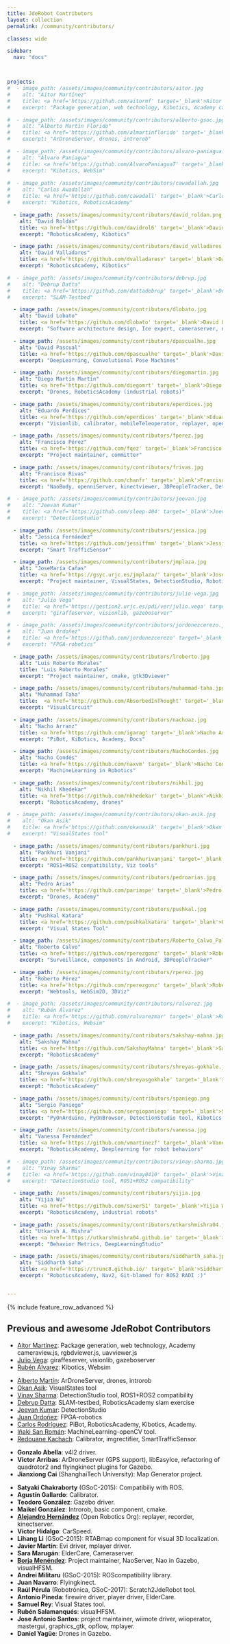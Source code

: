 ```yaml
---
title: JdeRobot Contributors
layout: collection
permalink: /community/contributors/

classes: wide

sidebar:
  nav: "docs"



projects:
#  - image_path: /assets/images/community/contributors/aitor.jpg
#    alt: "Aitor Martínez"
#    title: <a href='https://github.com/aitormf' target='_blank'>Aitor Martínez</a>
#    excerpt: "Package generation, web technology, Kibotics, Academy cameraview.js, rgbdviewer.js, uavviewer.js, committer"

#  - image_path: /assets/images/community/contributors/alberto-gsoc.jpg
#    alt: "Alberto Martín Florido"
#    title: <a href='https://github.com/almartinflorido' target='_blank'>Alberto Martín Florido</a>
#    excerpt: "ArDroneServer, drones, introrob"

#  - image_path: /assets/images/community/contributors/alvaro-paniagua.jpg
#    alt: "Álvaro Paniagua"
#    title: <a href='https://github.com/AlvaroPaniaguaT' target='_blank'>Álvaro Paniagua</a>
#    excerpt: "Kibotics, WebSim"
  
#  - image_path: /assets/images/community/contributors/cawadallah.jpg
#    alt: "Carlos Awadallah"
#    title: <a href='https://github.com/cawadall' target='_blank'>Carlos Awadallah</a>
#    excerpt: "Kibotics, RoboticsAcademy"

  - image_path: /assets/images/community/contributors/david_roldan.png
    alt: "David Roldán"
    title: <a href='https://github.com/davidrol6' target='_blank'>David Roldán</a>
    excerpt: "RoboticsAcademy, Kibotics"

  - image_path: /assets/images/community/contributors/david_valladares.png
    alt: "David Valladares"
    title: <a href='https://github.com/dvalladaresv' target='_blank'>David Valladares</a>
    excerpt: "RoboticsAcademy, Kibotics"

#  - image_path: /assets/images/community/contributors/debrup.jpg
#    alt: "Debrup Datta"
#    title: <a href='https://github.com/dattadebrup' target='_blank'>Debrup Datta</a>
#    excerpt: "SLAM-Testbed"

  - image_path: /assets/images/community/contributors/dlobato.jpg
    alt: "David Lobato"
    title: <a href='https://github.com/dlobato' target='_blank'>David Lobato</a>
    excerpt: "Software architecture design, Ice expert, cameraserver, neuralFPGA tool"

  - image_path: /assets/images/community/contributors/dpascualhe.jpg
    alt: "David Pascual"
    title: <a href='https://github.com/dpascualhe' target='_blank'>David Pascual</a>
    excerpt: "DeepLearning, Convolutional Pose Machines"

  - image_path: /assets/images/community/contributors/diegomartin.jpg
    alt: "Diego Martín Martín"
    title: <a href='https://github.com/diegomrt' target='_blank'>Diego Martín Martín</a>
    excerpt: "Drones, RoboticsAcademy (industrial robots)"

  - image_path: /assets/images/community/contributors/eperdices.jpg
    alt: "Eduardo Perdices"
    title: <a href='https://github.com/eperdices' target='_blank'>Eduardo Perdices</a>
    excerpt: "Visionlib, calibrator, mobileTeleoperator, replayer, opencvdemo, VisualSLAM: slam-SDVL, slam-SD-SLAM"

  - image_path: /assets/images/community/contributors/fperez.jpg
    alt: "Francisco Pérez"
    title: <a href='https://github.com/fqez' target='_blank'>Francisco Pérez</a>
    excerpt: "Project maintainer, committer"

  - image_path: /assets/images/community/contributors/frivas.jpg
    alt: "Francisco Rivas"
    title: <a href='https://github.com/chanfr' target='_blank'>Francisco Rivas</a>
    excerpt: "NaoBody, openniServer, kinectviewer, 3DPeopleTracker, DetectionSuite tool"

#  - image_path: /assets/images/community/contributors/jeevan.jpg
#    alt: "Jeevan Kumar"
#    title: <a href='https://github.com/sleep-404' target='_blank'>Jeevan Kumar</a>
#    excerpt: "DetectionStudio"

  - image_path: /assets/images/community/contributors/jessica.jpg
    alt: "Jessica Fernández"
    title: <a href='https://github.com/jessiffmm' target='_blank'>Jessica Fernández</a>
    excerpt: "Smart TrafficSensor"

  - image_path: /assets/images/community/contributors/jmplaza.jpg
    alt: "JoseMaría Cañas"
    title: <a href='https://gsyc.urjc.es/jmplaza/' target='_blank'>JoseMaría Cañas</a>
    excerpt: "Project maintainer, VisualStates, DetectionStudio, Robotics-Academy, progeo lib, fuzzylib"

#  - image_path: /assets/images/community/contributors/julio-vega.jpg
#    alt: "Julio Vega"
#    title: <a href='https://gestion2.urjc.es/pdi/ver/julio.vega' target='_blank'>Julio Vega</a>
#    excerpt: "giraffeserver, visionlib, gazeboserver"

#  - image_path: /assets/images/community/contributors/jordonezcerezo.jpg
#    alt: "Juan Ordoñez"
#    title: <a href='https://github.com/jordonezcerezo' target='_blank'>Juan Ordoñez</a>
#    excerpt: "FPGA-robotics"

  - image_path: /assets/images/community/contributors/lroberto.jpg
    alt: "Luis Roberto Morales"
    title: "Luis Roberto Morales"
    excerpt: "Project maintainer, cmake, gtk3Dviewer"

  - image_path: /assets/images/community/contributors/muhammad-taha.jpg
    alt: "Muhammad Taha"
    title:  <a href='http://github.com/AbsorbedInThought' target='_blank'>Muhammad Taha</a>
    excerpt: "VisualCircuit"

  - image_path: /assets/images/community/contributors/nachoaz.jpg
    alt: "Nacho Arranz"
    title: <a href='https://github.com/igarag' target='_blank'>Nacho Arranz</a>
    excerpt: "PiBot, KiBotics, Academy, Docs"

  - image_path: /assets/images/community/contributors/NachoCondes.jpg
    alt: "Nacho Condés"
    title: <a href='https://github.com/naxvm' target='_blank'>Nacho Condés</a>
    excerpt: "MachineLearning in Robotics"

  - image_path: /assets/images/community/contributors/nikhil.jpg
    alt: "Nikhil Khedekar"
    title: <a href='https://github.com/nkhedekar' target='_blank'>Nikhil Khedekar</a>
    excerpt: "RoboticsAcademy, drones"

#  - image_path: /assets/images/community/contributors/okan-asik.jpg
#    alt: "Okan Asik"
#    title: <a href='https://github.com/okanasik' target='_blank'>Okan Asik</a>
#    excerpt: "VisualStates tool"

  - image_path: /assets/images/community/contributors/pankhuri.jpg
    alt: "Pankhuri Vanjani"
    title: <a href='https://github.com/pankhurivanjani' target='_blank'>Pankhuri Vanjani</a>
    excerpt: "ROS1+ROS2 compatibility, Viz tools"

  - image_path: /assets/images/community/contributors/pedroarias.jpg
    alt: "Pedro Arias"
    title: <a href='https://github.com/pariaspe' target='_blank'>Pedro Arias</a>
    excerpt: "Drones, Academy"

  - image_path: /assets/images/community/contributors/pushkal.jpg
    alt: "Pushkal Katara"
    title: <a href='https://github.com/pushkalkatara' target='_blank'>Pushkal Katara</a>
    excerpt: "Visual States Tool"

  - image_path: /assets/images/community/contributors/Roberto_Calvo_Palomino.jpg
    alt: "Roberto Calvo"
    title: <a href='https://github.com/rperezgonz' target='_blank'>Roberto Calvo</a>
    excerpt: "Surveillance, components in Android, 3DPeopleTracker"

  - image_path: /assets/images/community/contributors/rperez.jpg
    alt: "Roberto Pérez"
    title: <a href='https://github.com/rperezgonz' target='_blank'>Roberto Pérez</a>
    excerpt: "Webtools, WebSim2D, 3DViz"

#  - image_path: /assets/images/community/contributors/ralvarez.jpg
#    alt: "Rubén Álvarez"
#    title: <a href='https://github.com/ralvarezmar' target='_blank'>Rubén Álvarez</a>
#    excerpt: "Kibotics, Websim"

  - image_path: /assets/images/community/contributors/sakshay-mahna.jpg
    alt: "Sakshay Mahna"
    title: <a href='https://github.com/SakshayMahna' target='_blank'>Sakshay Mahna</a>
    excerpt: "RoboticsAcademy"

  - image_path: /assets/images/community/contributors/shreyas-gokhale.jpg
    alt: "Shreyas Gokhale"
    title: <a href='https://github.com/shreyasgokhale' target='_blank'>Shreyas Gokhale</a>
    excerpt: "RoboticsAcademy"

  - image_path: /assets/images/community/contributors/spaniego.png
    alt: "Sergio Paniego"
    title: <a href='https://github.com/sergiopaniego' target='_blank'>Sergio Paniego</a>
    excerpt: "PyOnArduino, PyOnBrowser, DetectionStudio tool, Kibotics, Academy"

  - image_path: /assets/images/community/contributors/vanessa.jpg
    alt: "Vanessa Fernández"
    title: <a href='https://github.com/vmartinezf' target='_blank'>Vanessa Fernández</a>
    excerpt: "RoboticsAcademy, Deeplearning for robot behaviors"

#  - image_path: /assets/images/community/contributors/vinay-sharma.jpg
#    alt: "Vinay Sharma"
#    title: <a href='https://github.com/vinay0410' target='_blank'>Vinay Sharma</a>
#    excerpt: "DetectionStudio tool, ROS1+ROS2 compatibility"

  - image_path: /assets/images/community/contributors/yijia.jpg
    alt: "Yijia Wu"
    title: <a href='https://github.com/sixer51' target='_blank'>Yijia Wu</a>
    excerpt: "RoboticsAcademy, industrial robots"

  - image_path: /assets/images/community/contributors/utkarshmishra04.jpg
    alt: "Utkarsh A. Mishra"
    title: <a href='https://utkarshmishra04.github.io' target='_blank'>Utkarsh A. Mishra</a>
    excerpt: "Behavior Metrics, DeepLearningStudio"

  - image_path: /assets/images/community/contributors/siddharth_saha.jpg
    alt: "Siddharth Saha"
    title: <a href='https://trunc8.github.io/' target='_blank'>Siddharth Saha</a>
    excerpt: "RoboticsAcademy, Nav2, Git-blamed for ROS2 RADI :)"


---
```



{% include feature_row_advanced %}

## Previous and awesome JdeRobot Contributors

- [Aitor Martínez](href='https://github.com/aitormf): Package generation, web technology, Academy cameraview.js, rgbdviewer.js, uavviewer.js
- [Julio Vega](https://gestion2.urjc.es/pdi/ver/julio.vega): giraffeserver, visionlib, gazeboserver
- [Rubén Álvarez](https://github.com/ralvarezmar): Kibotics, Websim
<!--- [Nikhil Khedekar](https://github.com/nkhedekar): RoboticsAcademy, drones -->
- [Alberto Martín](https://github.com/almartinflorido): ArDroneServer, drones, introrob
- [Okan Asik](https://github.com/okanasik): VisualStates tool
- [Vinay Sharma](https://github.com/vinay0410): DetectionStudio tool, ROS1+ROS2 compatibility
- [Debrup Datta](https://github.com/dattadebrup): SLAM-testbed, RoboticsAcademy slam exercise
- [Jeevan Kumar](https://github.com/sleep-404): DetectionStudio
- [Juan Ordoñez](https://github.com/jordonezcerezo): FPGA-robotics
- [Carlos Rodríguez](https://github.com/crodriguezgarci): PiBot, RoboticsAcademy, Kibotics, Academy.
- [Iñaki San Román](https://github.com/IgnacioSRL): MachineLearning-openCV tool.
- [Redouane Kachach](https://github.com/rkachach): Calibrator, imgrectifier, SmartTrafficSensor.
<!--  - [Juan Gonzalez](https://github.com/Obijuan): FPGA-robotics. -->
- **Gonzalo Abella**: v4l2 driver.
- **Victor Arribas**: ArDroneServer (GPS support), libEasyIce, refactoring of quadrotor2 and flyingkinect plugins for Gazebo.
- **Jianxiong Cai** (ShanghaiTech University): Map Generator project.
<!--  - **Roberto Calvo** (IMDEA Networks): Project maintainer, Surveillance, components in Android, 3DPeopleTracker -->
- **Satyaki Chakraborty** (GSoC-2015): Compatibiliy with ROS.
- **Agustín Gallardo**: Calibrator.
- **Teodoro González**: Gazebo driver.
- **Maikel González**: Introrob, basic component, cmake.
- [**Alejandro Hernández**](https://github.com/ahcorde) (Open Robotics Org): replayer, recorder, kinectserver.
- **Victor Hidalgo**: CarSpeed.
- **Lihang Li** (GSoC-2015): RTABmap component for visual 3D localization.
- **Javier Martín**: Evi driver, mplayer driver.
- **Sara Marugán**: ElderCare, Cameraserver.
- [**Borja Menéndez**](https://github.com/bmenendez): Project maintainer, NaoServer, Nao in Gazebo, visualHFSM.
- **Andrei Militaru** (GSoC-2015): ROScompatibility library.
- **Juan Navarro**: Flyingkinect.
- **Raúl Pérula** (Robotrónica, GSoC-2017): Scratch2JdeRobot tool.
- **Antonio Pineda**: firewire driver, player driver, ElderCare.
- **Samuel Rey**: Visual States tool.
- **Rubén Salamanqués**: visualHFSM.
- **Jose Antonio Santos**: project maintainer, wiimote driver, wiioperator, mastergui, graphics_gtk, opflow, mplayer.
- **Daniel Yagüe**: Drones in Gazebo.
